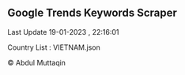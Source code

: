 

## Google Trends Keywords Scraper 
 
Last Update 19-01-2023 , 22:16:01

Country List :
VIETNAM.json



© Abdul Muttaqin 
